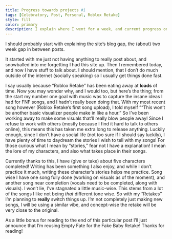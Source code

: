 ```yaml
---
title: Progress towards projects #1
tags: [Celebratory, Post, Personal, Roblox Retake]
style: fill
color: primary
description: I explain where I went for a week, and current progress on "Roblox Retake."
---
```

I should probably start with explaining the site’s blog gap, the (about) two week gap in between posts.

It started with me just not having anything to really post about, and snowballed into me forgetting I had this site up. Then I remembered today, and now I have stuff to talk about.
I should mention, that I don’t do much outside of the internet (socially speaking) so I usually get things done fast.

I say usually because “Roblox Retake” has been eating away at **loads** of time.
Now you may wonder why, and I would too, but here’s the thing; from the start my number one goal with music was to capture the insane ideas I had for FNF songs, and I hadn’t really been doing that.
With my most recent song however (Roblox Retake’s first song upload), I told myself ”“This won’t be another basic visualizer people make in like a hour.”
So I’ve been working away to make some visuals that’ll really blow people away! Since I refuse to work with others (mostly because I find it hard to talk to others online), this means this has taken me extra long to release anything.
Luckily enough, since I don’t have a social life (not too sure if I should say luckily), I have plenty of time to daydream the stories I wish to tell with my songs!
For those curious what I mean by “stories,” fear not I have a explanation! I mean the lore of my characters, and also what takes place in their songs.

Currently thanks to this, I have (give or take) about five characters completed! Writing has been something I also enjoy, and while I don’t practice it much, writing these character’s stories helps me practice.
Song wise I have one song fully done (working on visuals as of the moment), and another song near completion (vocals need to be completed, along with visuals).
I won’t lie, I’ve stagnated a little music-wise. This stems from a lot of the songs I like not being _that_ different tone wise. So with my “Retakes” I’m planning to **really** switch things up.
I’m not completely just making new songs, I will be using a similar vibe, and concept-wise the retake will be very close to the original.

As a little bonus for reading to the end of this particular post I’ll just announce that I’m reusing Empty Fate for the Fake Baby Retake!
Thanks for reading!
